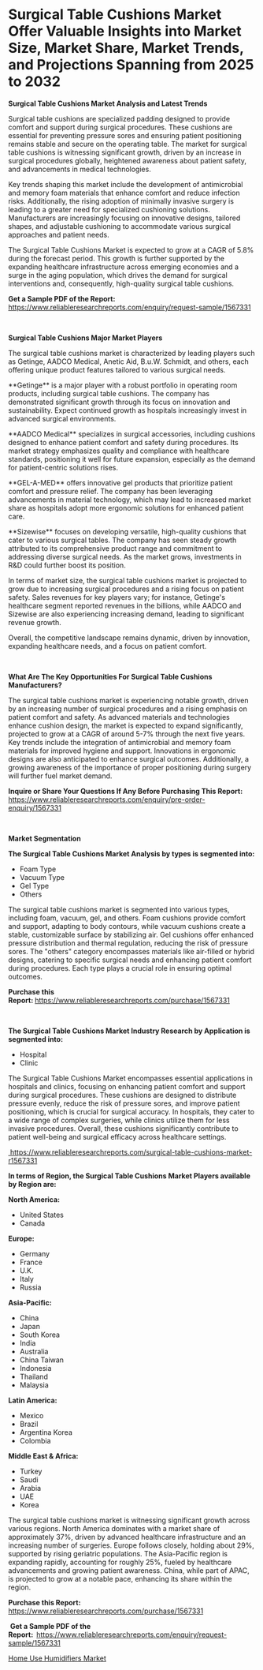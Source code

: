 <p><h1>Surgical Table Cushions Market Offer Valuable Insights into Market Size, Market Share, Market Trends, and Projections Spanning from 2025 to 2032</h1></p><p><strong>Surgical Table Cushions Market Analysis and Latest Trends</strong></p>
<p><p>Surgical table cushions are specialized padding designed to provide comfort and support during surgical procedures. These cushions are essential for preventing pressure sores and ensuring patient positioning remains stable and secure on the operating table. The market for surgical table cushions is witnessing significant growth, driven by an increase in surgical procedures globally, heightened awareness about patient safety, and advancements in medical technologies.</p><p>Key trends shaping this market include the development of antimicrobial and memory foam materials that enhance comfort and reduce infection risks. Additionally, the rising adoption of minimally invasive surgery is leading to a greater need for specialized cushioning solutions. Manufacturers are increasingly focusing on innovative designs, tailored shapes, and adjustable cushioning to accommodate various surgical approaches and patient needs.</p><p>The Surgical Table Cushions Market is expected to grow at a CAGR of 5.8% during the forecast period. This growth is further supported by the expanding healthcare infrastructure across emerging economies and a surge in the aging population, which drives the demand for surgical interventions and, consequently, high-quality surgical table cushions.</p></p>
<p><strong>Get a Sample PDF of the Report:&nbsp;</strong> <a href="https://www.reliableresearchreports.com/enquiry/request-sample/1567331?utm_campaign=2230&utm_medium=2&utm_source=Github&utm_content=ia&utm_term=23032025&utm_id=surgical-table-cushions">https://www.reliableresearchreports.com/enquiry/request-sample/1567331</a></p>
<p>&nbsp;</p>
<p><strong>Surgical Table Cushions Major Market Players</strong></p>
<p><p>The surgical table cushions market is characterized by leading players such as Getinge, AADCO Medical, Anetic Aid, B.u.W. Schmidt, and others, each offering unique product features tailored to various surgical needs.</p><p>**Getinge** is a major player with a robust portfolio in operating room products, including surgical table cushions. The company has demonstrated significant growth through its focus on innovation and sustainability. Expect continued growth as hospitals increasingly invest in advanced surgical environments.</p><p>**AADCO Medical** specializes in surgical accessories, including cushions designed to enhance patient comfort and safety during procedures. Its market strategy emphasizes quality and compliance with healthcare standards, positioning it well for future expansion, especially as the demand for patient-centric solutions rises.</p><p>**GEL-A-MED** offers innovative gel products that prioritize patient comfort and pressure relief. The company has been leveraging advancements in material technology, which may lead to increased market share as hospitals adopt more ergonomic solutions for enhanced patient care.</p><p>**Sizewise** focuses on developing versatile, high-quality cushions that cater to various surgical tables. The company has seen steady growth attributed to its comprehensive product range and commitment to addressing diverse surgical needs. As the market grows, investments in R&D could further boost its position.</p><p>In terms of market size, the surgical table cushions market is projected to grow due to increasing surgical procedures and a rising focus on patient safety. Sales revenues for key players vary; for instance, Getinge's healthcare segment reported revenues in the billions, while AADCO and Sizewise are also experiencing increasing demand, leading to significant revenue growth.</p><p>Overall, the competitive landscape remains dynamic, driven by innovation, expanding healthcare needs, and a focus on patient comfort.</p></p>
<p>&nbsp;</p>
<p><strong>What Are The Key Opportunities For Surgical Table Cushions Manufacturers?</strong></p>
<p><p>The surgical table cushions market is experiencing notable growth, driven by an increasing number of surgical procedures and a rising emphasis on patient comfort and safety. As advanced materials and technologies enhance cushion design, the market is expected to expand significantly, projected to grow at a CAGR of around 5-7% through the next five years. Key trends include the integration of antimicrobial and memory foam materials for improved hygiene and support. Innovations in ergonomic designs are also anticipated to enhance surgical outcomes. Additionally, a growing awareness of the importance of proper positioning during surgery will further fuel market demand.</p></p>
<p><strong>Inquire or Share Your Questions If Any Before Purchasing This Report:</strong> <a href="https://www.reliableresearchreports.com/enquiry/pre-order-enquiry/1567331?utm_campaign=2230&utm_medium=2&utm_source=Github&utm_content=ia&utm_term=23032025&utm_id=surgical-table-cushions">https://www.reliableresearchreports.com/enquiry/pre-order-enquiry/1567331</a></p>
<p>&nbsp;</p>
<p><strong>Market Segmentation</strong></p>
<p><strong>The Surgical Table Cushions Market Analysis by types is segmented into:</strong></p>
<p><ul><li>Foam Type</li><li>Vacuum Type</li><li>Gel Type</li><li>Others</li></ul></p>
<p><p>The surgical table cushions market is segmented into various types, including foam, vacuum, gel, and others. Foam cushions provide comfort and support, adapting to body contours, while vacuum cushions create a stable, customizable surface by stabilizing air. Gel cushions offer enhanced pressure distribution and thermal regulation, reducing the risk of pressure sores. The "others" category encompasses materials like air-filled or hybrid designs, catering to specific surgical needs and enhancing patient comfort during procedures. Each type plays a crucial role in ensuring optimal outcomes.</p></p>
<p><strong>Purchase this Report:&nbsp;</strong><a href="https://www.reliableresearchreports.com/purchase/1567331?utm_campaign=2230&utm_medium=2&utm_source=Github&utm_content=ia&utm_term=23032025&utm_id=surgical-table-cushions">https://www.reliableresearchreports.com/purchase/1567331</a></p>
<p>&nbsp;</p>
<p><strong>The Surgical Table Cushions Market Industry Research by Application is segmented into:</strong></p>
<p><ul><li>Hospital</li><li>Clinic</li></ul></p>
<p><p>The Surgical Table Cushions Market encompasses essential applications in hospitals and clinics, focusing on enhancing patient comfort and support during surgical procedures. These cushions are designed to distribute pressure evenly, reduce the risk of pressure sores, and improve patient positioning, which is crucial for surgical accuracy. In hospitals, they cater to a wide range of complex surgeries, while clinics utilize them for less invasive procedures. Overall, these cushions significantly contribute to patient well-being and surgical efficacy across healthcare settings.</p></p>
<p><a href="https://www.reliableresearchreports.com/surgical-table-cushions-market-r1567331?utm_campaign=2230&utm_medium=2&utm_source=Github&utm_content=ia&utm_term=23032025&utm_id=surgical-table-cushions">&nbsp;https://www.reliableresearchreports.com/surgical-table-cushions-market-r1567331</a></p>
<p><strong>In terms of Region, the Surgical Table Cushions Market Players available by Region are:</strong></p>
<p>
    <p> <strong> North America: </strong>
        <ul>
            <li>United States</li>
            <li>Canada</li>
        </ul>
        </p> 
    <p> <strong> Europe: </strong>
        <ul>
            <li>Germany</li>
            <li>France</li>
            <li>U.K.</li>
            <li>Italy</li>
            <li>Russia</li>
        </ul>
        </p> 
    <p> <strong> Asia-Pacific: </strong>
        <ul>
            <li>China</li>
            <li>Japan</li>
            <li>South Korea</li>
            <li>India</li>
            <li>Australia</li>
            <li>China Taiwan</li>
            <li>Indonesia</li>
            <li>Thailand</li>
            <li>Malaysia</li>
        </ul>
        </p> 
    <p> <strong> Latin America: </strong>
        <ul>
            <li>Mexico</li>
            <li>Brazil</li>
            <li>Argentina Korea</li>
            <li>Colombia</li>
        </ul>
        </p> 
    <p> <strong> Middle East & Africa: </strong>
        <ul>
            <li>Turkey</li>
            <li>Saudi</li>
            <li>Arabia</li>
            <li>UAE</li>
            <li>Korea</li>
        </ul>
    </p>
    </p>
<p><p>The surgical table cushions market is witnessing significant growth across various regions. North America dominates with a market share of approximately 37%, driven by advanced healthcare infrastructure and an increasing number of surgeries. Europe follows closely, holding about 29%, supported by rising geriatric populations. The Asia-Pacific region is expanding rapidly, accounting for roughly 25%, fueled by healthcare advancements and growing patient awareness. China, while part of APAC, is projected to grow at a notable pace, enhancing its share within the region.</p></p>
<p><strong>Purchase this Report: </strong><a href="https://www.reliableresearchreports.com/purchase/1567331?utm_campaign=2230&utm_medium=2&utm_source=Github&utm_content=ia&utm_term=23032025&utm_id=surgical-table-cushions">https://www.reliableresearchreports.com/purchase/1567331</a></p>
<p>&nbsp;<strong>Get a Sample PDF of the Report:&nbsp;&nbsp;</strong><a href="https://www.reliableresearchreports.com/enquiry/request-sample/1567331?utm_campaign=2230&utm_medium=2&utm_source=Github&utm_content=ia&utm_term=23032025&utm_id=surgical-table-cushions">https://www.reliableresearchreports.com/enquiry/request-sample/1567331</a></p>
<p><strong></strong></p>
<p><p><a href="https://github.com/petbigbeepjn/Market-Research-Report-List-2/blob/main/home-use-humidifiers-market.md?utm_campaign=2230&utm_medium=2&utm_source=Github&utm_content=ia&utm_term=23032025&utm_id=surgical-table-cushions">Home Use Humidifiers Market</a></p></p>